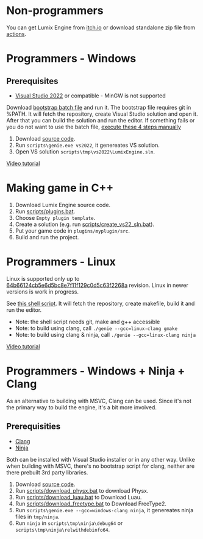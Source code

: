 # Non-programmers

You can get Lumix Engine from [itch.io](https://mikulasflorek.itch.io/lumix-engine) or download standalone zip file from [actions](https://github.com/nem0/LumixEngine/actions/workflows/deploy.yml).

# Programmers - Windows

## Prerequisites

* [Visual Studio 2022](https://www.visualstudio.com/en-us/downloads/download-visual-studio-vs.aspx) or compatible - MinGW is not supported

Download [bootstrap batch file](../scripts/bootstrap.bat) and run it. The bootstrap file requires git in %PATH. It will fetch the repository, create Visual Studio solution and open it. After that you can build the solution and run the editor. If something fails or you do not want to use the batch file, [execute these 4 steps manually](../scripts/bootstrap.bat)

1. Download [source code](https://github.com/nem0/lumixengine).
2. Run `scripts\genie.exe vs2022`, it genereates VS solution.
3. Open VS solution `scripts\tmp\vs2022\LumixEngine.sln`.

[Video tutorial](https://www.youtube.com/watch?v=OjQKTA5ia2U)

# Making game in C++

1. Download Lumix Engine source code.
2. Run [scripts/plugins.bat](../scripts/plugins.bat).
3. Choose `Empty plugin template`.
4. Create a solution (e.g. run [scripts/create_vs22_sln.bat](../scripts/create_vs22_sln.bat)).
5. Put your game code in `plugins/myplugin/src`.
6. Build and run the project.


# Programmers - Linux

Linux is supported only up to [64b66124cb5e6d5bc8e7f11f129c0d5c63f2268a](https://github.com/nem0/LumixEngine/commit/64b66124cb5e6d5bc8e7f11f129c0d5c63f2268a) revision. Linux in newer versions is work in progress.

See [this shell script](https://raw.githubusercontent.com/wiki/nem0/LumixEngine/files/lumix_bootstrap.sh). It will fetch the repository, create makefile, build it and run the editor.

* Note: the shell script needs git, make and g++ accessible
* Note: to build using clang, call `./genie --gcc=linux-clang gmake`
* Note: to build using clang & ninja, call `./genie --gcc=linux-clang ninja`

[Video tutorial](https://www.youtube.com/watch?v=ic5ejjY6wZs)

# Programmers - Windows + Ninja + Clang

As an alternative to building with MSVC, Clang can be used. Since it's not the primary way to build the engine, it's a bit more involved. 

## Prerequisities

* [Clang](https://clang.llvm.org/)
* [Ninja](https://ninja-build.org/)

Both can be installed with Visual Studio installer or in any other way. Unlike when building with MSVC, there's no bootstrap script for clang, neither are there prebuilt 3rd party libraries. 

1. Download [source code](https://github.com/nem0/lumixengine).
2. Run [scripts/download_physx.bat](../scripts/download_physx.bat) to download Physx.
3. Run [scripts/download_luau.bat](../scripts/download_luau.bat) to Download Luau.
4. Run [scripts/download_freetype.bat](../scripts/download_freetype.bat) to Download FreeType2.
5. Run `scripts\genie.exe --gcc=windows-clang ninja`, it genereates ninja files in `tmp/ninja`.
6. Run `ninja` in `scripts\tmp\ninja\debug64` or `scripts\tmp\ninja\relwithdebinfo64`.
